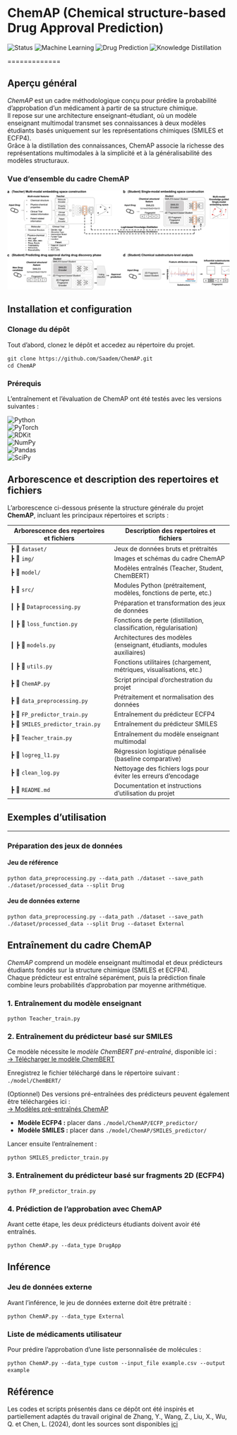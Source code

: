 
# ChemAP (Chemical structure-based Drug Approval Prediction)

![Status](https://img.shields.io/badge/Status-Active-success)
![Machine Learning](https://img.shields.io/badge/Machine%20Learning-Neural%20Networks-purple)
![Drug Prediction](https://img.shields.io/badge/Drug%20Approval-Prediction-lightcoral)
![Knowledge Distillation](https://img.shields.io/badge/Knowledge-Distillation-brown)

=============

## Aperçu général 

*ChemAP* est un cadre méthodologique conçu pour prédire la probabilité d’approbation d’un médicament à partir de sa structure chimique.  
Il repose sur une architecture enseignant–étudiant, où un modèle enseignant multimodal transmet ses connaissances à deux modèles étudiants basés uniquement sur les représentations chimiques (SMILES et ECFP4).  
Grâce à la distillation des connaissances, ChemAP associe la richesse des représentations multimodales à la simplicité et à la généralisabilité des modèles structuraux.

### Vue d’ensemble du cadre ChemAP 

![model1](img/pipelin.jpg)

<!-- ### Architecture du modèle

![model2](img/model_architecture.png) -->

## Installation et configuration

### Clonage du dépôt  

Tout d’abord, clonez le dépôt et accedez au répertoire du projet.

    git clone https://github.com/Saadem/ChemAP.git
    cd ChemAP


### Prérequis  

L’entraînement et l’évaluation de ChemAP ont été testés avec les versions suivantes :  

![Python](https://img.shields.io/badge/Python-3.9.12-blue)  
![PyTorch](https://img.shields.io/badge/PyTorch-2.7.1-orange)  
![RDKit](https://img.shields.io/badge/RDKit-2022.09.5-green)  
![NumPy](https://img.shields.io/badge/NumPy-1.26.4-lightblue)  
![Pandas](https://img.shields.io/badge/Pandas-2.3.1-yellowgreen)  
![SciPy](https://img.shields.io/badge/SciPy-1.13.1-teal)  
<!---![License](https://img.shields.io/badge/License-MIT-lightgrey)
![Status](https://img.shields.io/badge/Status-Active-success)--->

## Arborescence et description des repertoires et fichiers
L’arborescence ci-dessous présente la structure générale du projet **ChemAP**, incluant les principaux répertoires et scripts :
<!---
📦 ChemAP/  
 ┣ 📁 dataset/&nbsp; &nbsp; &nbsp; &nbsp; &nbsp; &nbsp; # Jeux de données bruts et prétraités  
 ┣ 📁 img/                                         # Images et schémas du cadre ChemAP  
 ┣ 📁 model/                                       # Modèles entraînés (Teacher, Student, ChemBERT)  
 ┣ 📁 src/                                         # Modules Python (prétraitement, modèles, fonctions de perte, etc.)  
 ┃  ┣ 📄 Dataprocessing.py  
 ┃  ┣ 📄 loss_function.py  
 ┃  ┣ 📄 models.py  
 ┃  ┗ 📄 utils.py  
 ┣ 📄 ChemAP.py                                    # Script principal d’orchestration  
 ┣ 📄 data_preprocessing.py                        # Prétraitement et normalisation des données  
 ┣ 📄 FP_predictor_train.py                        # Entraînement du prédicteur ECFP4  
 ┣ 📄 SMILES_predictor_train.py                    # Entraînement du prédicteur SMILES  
 ┣ 📄 Teacher_train.py                             # Entraînement du modèle enseignant multimodal  
 ┣ 📄 logreg_l1.py                                 # Régression logistique pénalisée (baseline)  
 ┣ 📄 clean_log.py                                 # Nettoyage des fichiers logs  
 ┗ 📄 README.md                                    # Documentation du projet  --->

| Arborescence des repertoires et fichiers | Description des repertoires et fichiers |
|------------------------------------------|-----------------------------------------|
| ┣ 📁 `dataset/` | Jeux de données bruts et prétraités |
| ┣ 📁 `img/` | Images et schémas du cadre ChemAP |
| ┣ 📁 `model/` | Modèles entraînés (Teacher, Student, ChemBERT) |
| ┣ 📁 `src/` | Modules Python (prétraitement, modèles, fonctions de perte, etc.) |
| ┃  ┣ 📄 `Dataprocessing.py` | Préparation et transformation des jeux de données |
| ┃  ┣ 📄 `loss_function.py` | Fonctions de perte (distillation, classification, régularisation) |
| ┃  ┣ 📄 `models.py` | Architectures des modèles (enseignant, étudiants, modules auxiliaires) |
| ┃  ┣ 📄 `utils.py` | Fonctions utilitaires (chargement, métriques, visualisations, etc.) |
| ┣ 📄 `ChemAP.py` | Script principal d’orchestration du projet |
| ┣ 📄 `data_preprocessing.py` | Prétraitement et normalisation des données |
| ┣ 📄 `FP_predictor_train.py` | Entraînement du prédicteur ECFP4 |
| ┣ 📄 `SMILES_predictor_train.py` | Entraînement du prédicteur SMILES |
| ┣ 📄 `Teacher_train.py` | Entraînement du modèle enseignant multimodal |
| ┣ 📄 `logreg_l1.py` | Régression logistique pénalisée (baseline comparative) |
| ┣ 📄 `clean_log.py` | Nettoyage des fichiers logs pour éviter les erreurs d’encodage |
| ┣ 📄 `README.md` | Documentation et instructions d’utilisation du projet |


## Exemples d’utilisation  
-------------

### Préparation des jeux de données  

#### Jeu de référence 

    python data_preprocessing.py --data_path ./dataset --save_path ./dataset/processed_data --split Drug


#### Jeu de données externe  

    python data_preprocessing.py --data_path ./dataset --save_path ./dataset/processed_data --split Drug --dataset External


## Entraînement du cadre ChemAP  

*ChemAP* comprend un modèle enseignant multimodal et deux prédicteurs étudiants fondés sur la structure chimique (SMILES et ECFP4).  
Chaque prédicteur est entraîné séparément, puis la prédiction finale combine leurs probabilités d’approbation par moyenne arithmétique.

### 1. Entraînement du modèle enseignant  

    python Teacher_train.py


### 2. Entraînement du prédicteur basé sur SMILES  

Ce modèle nécessite le *modèle ChemBERT pré-entraîné*, disponible ici :  
[→ Télécharger le modèle ChemBERT](https://drive.google.com/file/d/1-8oAIwKowGy89w-ZjvCGSc1jsCWNS1Fw/view?usp=sharing)

Enregistrez le fichier téléchargé dans le répertoire suivant : `./model/ChemBERT/`


(Optionnel) 
Des versions pré-entraînées des prédicteurs peuvent également être téléchargées ici :  
[→ Modèles pré-entraînés ChemAP](https://drive.google.com/drive/folders/1hiHYnaUobdM8LiWDqrW4P0wMPDuK3hUh?usp=sharing)

- **Modèle ECFP4 :** placer dans `./model/ChemAP/ECFP_predictor/`  
- **Modèle SMILES :** placer dans `./model/ChemAP/SMILES_predictor/`  

Lancer ensuite l’entraînement :  

    python SMILES_predictor_train.py

### 3. Entraînement du prédicteur basé sur fragments 2D (ECFP4)  

    python FP_predictor_train.py


### 4. Prédiction de l’approbation avec ChemAP  

Avant cette étape, les deux prédicteurs étudiants doivent avoir été entraînés.  

    python ChemAP.py --data_type DrugApp

## Inférence  

### Jeu de données externe 

Avant l’inférence, le jeu de données externe doit être prétraité :  

    python ChemAP.py --data_type External


### Liste de médicaments utilisateur  
Pour prédire l’approbation d’une liste personnalisée de molécules :  

    python ChemAP.py --data_type custom --input_file example.csv --output example


## Référence  

Les codes et scripts présentés dans ce dépôt ont été inspirés et partiellement adaptés du travail original de Zhang, Y., Wang, Z., Liu, X., Wu, Q. et Chen, L. (2024), dont les sources sont disponibles [içi](https://github.com/ChangyunCho/ChemAP)    
